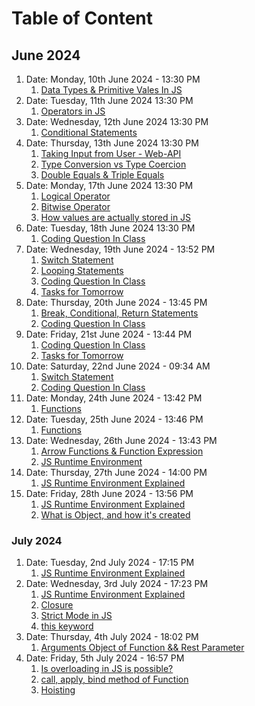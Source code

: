 # Table of Content

## June 2024

1. Date: Monday, 10th June 2024 - 13:30 PM
	1. [Data Types & Primitive Vales In JS](tod1-100624.md)
2. Date: Tuesday, 11th June 2024 13:30 PM  
	1. [Operators in JS](Operators.md)
3. Date: Wednesday, 12th June 2024 13:30 PM
	1. [Conditional Statements](conditionalStatements.md)
4. Date: Thursday, 13th June 2024 13:30 PM
	1. [Taking Input from User - Web-API](TakingInputfromUser.md)
	2. [Type Conversion vs Type Coercion](TypeConversionVsTypeCoercion.md)
	3. [Double Equals & Triple Equals](equalityVsStrictEquality.md)
5. Date: Monday, 17th June 2024 13:30 PM
	1. [Logical Operator](LogicalOperator.md)
	2. [Bitwise Operator](BitwiseOperator.md)
	3. [How values are actually stored in JS](ConvertDeciamlNumberToBinary.md)
6. Date: Tuesday, 18th June 2024 13:30 PM
	1. [Coding Question In Class](180624-POD.md)
7. Date: Wednesday, 19th June 2024 - 13:52 PM
	1. [Switch Statement](190624-TOD1.md)
	2. [Looping Statements](190624-TOD2.md)
	3. [Coding Question In Class](190624-POD.md)
	4. [Tasks for Tomorrow](190624-TOT.md)
8. Date: Thursday, 20th June 2024 - 13:45 PM
	1. [Break, Conditional, Return Statements](200624-TOD1.md)
	2. [Coding Question In Class](200624-POD.md)
9. Date: Friday, 21st June 2024 - 13:44 PM
	1. [Coding Question In Class](210624-POD.md)
	2. [Tasks for Tomorrow](210624-TOT.md)
10. Date: Saturday, 22nd June 2024 - 09:34 AM
	1. [Switch Statement](220624-TOD1.md)
	2. [Coding Question In Class](220624-POD.md)
11. Date: Monday, 24th June 2024 - 13:42 PM
	1. [Functions](240624-TOD1.md)
12. Date: Tuesday, 25th June 2024 - 13:46 PM
	1. [Functions](240624-TOD1.md)
13. Date: Wednesday, 26th June 2024 - 13:43 PM
	1. [Arrow Functions & Function Expression](240624-TOD1.md)
	2. [JS Runtime Environment](260624-TOD2.md)
14. Date: Thursday, 27th June 2024 - 14:00 PM
	1. [JS Runtime Environment Explained](260624-TOD2.md)
15. Date: Friday, 28th June 2024 - 13:56 PM
	1. [JS Runtime Environment Explained](260624-TOD2.md)
	2. [What is Object, and how it's created](280624-TOD1.md)

### July 2024

1. Date: Tuesday, 2nd July 2024 - 17:15 PM
	1. [JS Runtime Environment Explained](260624-TOD2.md)
2. Date: Wednesday, 3rd July 2024 - 17:23 PM
	1. [JS Runtime Environment Explained](260624-TOD2.md)
	2. [Closure](030724-TOD1.md)
	4. [Strict Mode in JS](030724-TOD3.md)
	3. [this keyword](030724-TOD2.md)
3. Date: Thursday, 4th July 2024 - 18:02 PM
	1. [Arguments Object of Function && Rest Parameter](040724-TOD1.md)
4. Date: Friday, 5th July 2024 - 16:57 PM
	1. [Is overloading in JS is possible?](050724-TOD1.md)
	2. [call, apply, bind method of Function](050724-TOD2.md)
	3. [Hoisting](050724.md)
